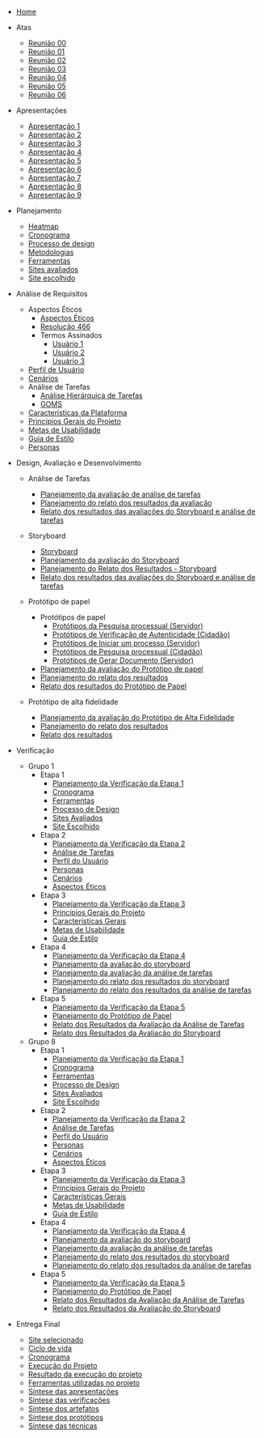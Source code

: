 - [Home](_home.md)

* Atas

  - [Reunião 00](atas/IHC_ATA_00.md)
  - [Reunião 01](atas/IHC_ATA_01.md)
  - [Reunião 02](atas/IHC_ATA_02.md)
  - [Reunião 03](atas/IHC_ATA_03.md)
  - [Reunião 04](atas/IHC_ATA_04.md)
  - [Reunião 05](atas/IHC_ATA_05.md)
  - [Reunião 06](atas/IHC_ATA_06.md)

* Apresentações

  - [Apresentação 1](apresentacoes/apresentacao_1.md)
  - [Apresentação 2](apresentacoes/apresentacao_2.md)
  - [Apresentação 3](apresentacoes/apresentacao_3.md)
  - [Apresentação 4](apresentacoes/apresentacao_4.md)
  - [Apresentação 5](apresentacoes/apresentacao_5.md)
  - [Apresentação 6](apresentacoes/apresentacao_6.md)
  - [Apresentação 7](apresentacoes/apresentacao_7.md)
  - [Apresentação 8](apresentacoes/apresentacao_8.md)
  - [Apresentação 9](apresentacoes/apresentacao_9.md)

* Planejamento

  - [Heatmap](planejamento/heatmap.md)
  - [Cronograma](planejamento/cronograma.md)
  - [Processo de design](planejamento/processo-design.md)
  - [Metodologias](planejamento/metodologias.md)
  - [Ferramentas](planejamento/ferramentas.md)
  - [Sites avaliados](planejamento/sites-avaliados.md)
  - [Site escolhido](planejamento/site-escolhido.md)

* Análise de Requisitos

  - Aspectos Éticos
    - [Aspectos Éticos](analise-de-requisitos/aspectos-eticos/aspectos-eticos.md)
    - [Resolução 466](https://github.com/Interacao-Humano-Computador/2023.2-SEI-GDF/files/13059265/reso466.pdf)
    * Termos Assinados
      - [Usuário 1](https://github.com/Interacao-Humano-Computador/2023.2-SEI-GDF/files/13059220/termo_user1.pdf)
      - [Usuário 2](https://github.com/Interacao-Humano-Computador/2023.2-SEI-GDF/files/13059261/termo_user2.pdf)
      - [Usuário 3](https://github.com/Interacao-Humano-Computador/2023.2-SEI-GDF/files/13059263/termo_user3.pdf)
  - [Perfil de Usuário](analise-de-requisitos/perfil-de-usuario.md)
  - [Cenários](analise-de-requisitos/cenarios.md)
  - Análise de Tarefas
    - [Análise Hierárquica de Tarefas](analise-de-requisitos/analise-de-tarefas/HTA.md)
    - [GOMS](analise-de-requisitos/analise-de-tarefas/GOMS.md)
  - [Características da Plataforma](analise-de-requisitos/caract-da-plataforma.md)
  - [Princípios Gerais do Projeto](analise-de-requisitos/principios-gerais.md)
  - [Metas de Usabilidade](analise-de-requisitos/metas-de-usabilidade.md)
  - [Guia de Estilo](analise-de-requisitos/guia-de-estilo.md)
  - [Personas](analise-de-requisitos/personas.md)

* Design, Avaliação e Desenvolvimento

  - Análise de Tarefas

    - [Planejamento da avaliação de análise de tarefas](design-avaliacao-desenvolvimento/analise-tarefas/planejamento-avaliacao-analise-tarefas.md)
    - [Planejamento do relato dos resultados da avaliação](design-avaliacao-desenvolvimento/analise-tarefas/planejamento-resultado-analise-tarefas.md)
    - [Relato dos resultados das avaliações do Storyboard e análise de tarefas](design-avaliacao-desenvolvimento/resultados-entrevistas-hta-storyboard.md)

  - Storyboard

    - [Storyboard](design-avaliacao-desenvolvimento/storyboard/storyboards.md)
    - [Planejamento da avaliação do Storyboard](design-avaliacao-desenvolvimento/storyboard/planejamento-avaliacao-storyboard.md)
    - [Planejamento do Relato dos Resultados - Storyboard](design-avaliacao-desenvolvimento/storyboard/planej-relat-resul.md)
    - [Relato dos resultados das avaliações do Storyboard e análise de tarefas](design-avaliacao-desenvolvimento/resultados-entrevistas-hta-storyboard.md)

  - Protótipo de papel

    - Protótipos de papel
      - [Protótipos da Pesquisa processual (Servidor)](design-avaliacao-desenvolvimento/prototipo-papel/prototipos/prototipo-papel-pesquisa-servidor.md)
      - [Protótipos de Verificação de Autenticidade (Cidadão)](design-avaliacao-desenvolvimento/prototipo-papel/prototipos/prototipo-papel-aut-doc.md)
      - [Protótipos de Iniciar um processo (Servidor)](design-avaliacao-desenvolvimento/prototipo-papel/prototipos/prototipo-de-papel-iniciar-processo.md)
      - [Protótipos de Pesquisa processual (Cidadão)](design-avaliacao-desenvolvimento/prototipo-papel/prototipos/prototipo-papel-pesquisa-cidadao.md)
      - [Protótipos de Gerar Documento (Servidor)](design-avaliacao-desenvolvimento/prototipo-papel/prototipos/prototipo-papel-gerar-doc.md)
    - [Planejamento da avaliação do Protótipo de papel](design-avaliacao-desenvolvimento/prototipo-papel/Planejamento-avaliacao-protot-papel.md)
    - [Planejamento do relato dos resultados](design-avaliacao-desenvolvimento/prototipo-papel/planejamento-relato-resultados-pp.md)
    - [Relato dos resultados do Protótipo de Papel](design-avaliacao-desenvolvimento/prototipo-papel/relat-resultados-prot-papel.md)

  - Protótipo de alta fidelidade
    - [Planejamento da avaliação do Protótipo de Alta Fidelidade](design-avaliacao-desenvolvimento/prototipo-alta-fidelidade/planejamento-avaliacao-protot-alta-fid.md)
    - [Planejamento do relato dos resultados](design-avaliacao-desenvolvimento/prototipo-alta-fidelidade/planejamento-relato-result-protot-alta-fid.md)
    - [Relato dos resultados](design-avaliacao-desenvolvimento/prototipo-alta-fidelidade/relato-resultados-paf.md)

* Verificação
  - Grupo 1
    - Etapa 1
      - [Planejamento da Verificação da Etapa 1](verificacao/Grupo1/Etapa1/planejamento-verificacao-etapa1.md)
      - [Cronograma](verificacao/Grupo1/Etapa1/cronograma.md)
      - [Ferramentas](verificacao/Grupo1/Etapa1/ferramentas.md)
      - [Processo de Design](verificacao/Grupo1/Etapa1/processo-design.md)
      - [Sites Avaliados](verificacao/Grupo1/Etapa1/sites-avaliados.md)
      - [Site Escolhido](verificacao/Grupo1/Etapa1/site-escolhido.md)
    - Etapa 2
      - [Planejamento da Verificação da Etapa 2](verificacao/Grupo1/Etapa2/planejamento-verificacao-etapa2.md)
      - [Análise de Tarefas](verificacao/Grupo1/Etapa2/analise_tarefas.md)
      - [Perfil do Usuário](verificacao/Grupo1/Etapa2/perfil_usuario.md)
      - [Personas](verificacao/Grupo1/Etapa2/personas.md)
      - [Cenários](verificacao/Grupo1/Etapa2/cenarios.md)
      - [Aspectos Éticos](verificacao/Grupo1/Etapa2/aspectos_eticos.md)
    - Etapa 3
      - [Planejamento da Verificação da Etapa 3](verificacao/Grupo1/Etapa3/planejamento_verif_etapa_3.md)
      - [Princípios Gerais do Projeto](verificacao/Grupo1/Etapa3/princ_gerais.md)
      - [Características Gerais](verificacao/Grupo1/Etapa3/carac_gerais.md)
      - [Metas de Usabilidade](verificacao/Grupo1/Etapa3/metas_d_usabilidade.md)
      - [Guia de Estilo](verificacao/Grupo1/Etapa3/guia_estilo.md)
    - Etapa 4
      - [Planejamento da Verificação da Etapa 4](verificacao/Grupo1/Etapa4/Planejamento_verif_etapa_4.md)
      - [Planejamento da avaliação do storyboard](verificacao/Grupo1/Etapa4/Planejamento_avaliacao_storyboard.md)
      - [Planejamento da avaliação da análise de tarefas](verificacao/Grupo1/Etapa4/Planejamento_avaliacao_analise_de_tarefas.md)
      - [Planejamento do relato dos resultados do storyboard](verificacao/Grupo1/Etapa4/Planejamento_relato_resultados_storyboard.md)
      - [Planejamento do relato dos resultados da análise de tarefas](verificacao/Grupo1/Etapa4/Planejamento_relato_resultados_analise_tarefas.md)
    - Etapa 5
      - [Planejamento da Verificação da Etapa 5](verificacao/Grupo1/Etapa5/planejamento_verificação.md)
      - [Planejamento do Protótipo de Papel](verificacao/Grupo1/Etapa5/verificação_planejamento_protótipo_papel.md)
      - [Relato dos Resultados da Avaliação da Análise de Tarefas](verificacao/Grupo1/Etapa5/verificação_relato_resultados_analise_tarefas.md)
      - [Relato dos Resultados da Avaliação do Storyboard](verificacao/Grupo1/Etapa5/verificação_relato_resultados_storyboard.md)
  - Grupo 8
    - Etapa 1
      - [Planejamento da Verificação da Etapa 1](verificacao/Grupo8/Etapa1/planejamento-verificacao-etapa1.md)
      - [Cronograma](verificacao/Grupo8/Etapa1/cronograma.md)
      - [Ferramentas](verificacao/Grupo8/Etapa1/ferramentas.md)
      - [Processo de Design](verificacao/Grupo8/Etapa1/processo-design.md)
      - [Sites Avaliados](verificacao/Grupo8/Etapa1/sites-avaliados.md)
      - [Site Escolhido](verificacao/Grupo8/Etapa1/site-escolhido.md)
    - Etapa 2
      - [Planejamento da Verificação da Etapa 2](verificacao/Grupo8/Etapa2/planejamento-verificacao-etapa2.md)
      - [Análise de Tarefas](verificacao/Grupo8/Etapa2/analise_tarefas.md)
      - [Perfil do Usuário](verificacao/Grupo8/Etapa2/perfil_usuario.md)
      - [Personas](verificacao/Grupo8/Etapa2/personas.md)
      - [Cenários](verificacao/Grupo8/Etapa2/cenarios.md)
      - [Aspectos Éticos](verificacao/Grupo8/Etapa2/aspectos_eticos.md)
    - Etapa 3
      - [Planejamento da Verificação da Etapa 3](verificacao/Grupo8/Etapa3/planejamento_verif_etapa_3.md)
      - [Princípios Gerais do Projeto](verificacao/Grupo8/Etapa3/princ_gerais.md)
      - [Características Gerais](verificacao/Grupo8/Etapa3/carac_gerais.md)
      - [Metas de Usabilidade](verificacao/Grupo8/Etapa3/metas_d_usabilidade.md)
      - [Guia de Estilo](verificacao/Grupo8/Etapa3/guia_estilo.md)
    - Etapa 4
      - [Planejamento da Verificação da Etapa 4](verificacao/Grupo8/Etapa4/Planejamento_verif_etapa_4.md)
      - [Planejamento da avaliação do storyboard](verificacao/Grupo8/Etapa4/Planejamento_avaliacao_storyboard.md)
      - [Planejamento da avaliação da análise de tarefas](verificacao/Grupo8/Etapa4/Planejamento_avaliacao_analise_de_tarefas.md)
      - [Planejamento do relato dos resultados do storyboard](verificacao/Grupo8/Etapa4/Planejamento_relato_resultados_storyboard.md)
      - [Planejamento do relato dos resultados da análise de tarefas](verificacao/Grupo8/Etapa4/Planejamento_relato_resultados_analise_tarefas.md)
    - Etapa 5
      - [Planejamento da Verificação da Etapa 5](verificacao/Grupo8/Etapa5/planejamento_verificação.md)
      - [Planejamento do Protótipo de Papel](verificacao/Grupo8/Etapa5/verificação_planejamento_protótipo_papel.md)
      - [Relato dos Resultados da Avaliação da Análise de Tarefas](verificacao/Grupo8/Etapa5/verificação_relato_resultados_analise_tarefas.md)
      - [Relato dos Resultados da Avaliação do Storyboard](verificacao/Grupo8/Etapa5/verificação_relato_resultados_storyboard.md)

* Entrega Final
    - [Site selecionado](entrega-final/site-selecionado.md)
    - [Ciclo de vida](entrega-final/ciclo-de-vida.md)
    - [Cronograma](entrega-final/cronograma-planejado-executado.md)
    - [Execução do Projeto](entrega-final/execucao-projeto.md)
    - [Resultado da execução do projeto](entrega-final/resultados-execucao-projeto.md)
    - [Ferramentas utilizadas no projeto](entrega-final/ferramentas.md)
    - [Síntese das apresentações](entrega-final/sintese-apresentacao.md)
    - [Síntese das verificações](entrega-final/sintese-verificacoes.md)
    - [Síntese dos artefatos](entrega-final/tabela-artefatos.md)
    - [Síntese dos protótipos](entrega-final/tabela-prototipo.md)
    - [Síntese das técnicas](entrega-final/tabela-tecni1cas.md)

